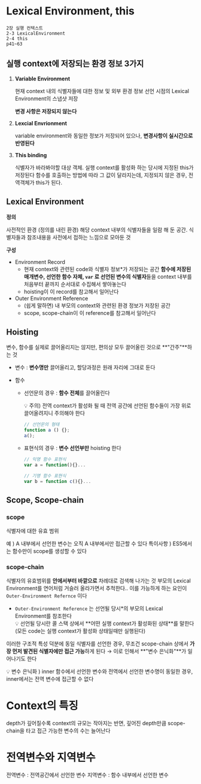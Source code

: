 # Lexical Environment, this

```
2장 실행 컨텍스트
2-3 LexicalEnvironment
2-4 this
p41~63
```

## 실행 context에 저장되는 환경 정보 3가지

1. **Variable Environment**

   현재 context 내의 식별자들에 대한 정보 및 외부 환경 정보
   선언 시점의 Lexical Environment의 스냅샷 저장

   **변경 사항은 저장되지 않는다**

2. **Lexcial Envrionment**

   variable environment와 동일한 정보가 저장되어 있으나, **변경사항이 실시간으로 반영된다**

3. **This binding**

   식별자가 바라봐야할 대상 객체.
   실행 context를 활성화 하는 당시에 지정된 this가 저장된다
   함수를 호출하는 방법에 따라 그 값이 달라지는데, 지정되지 않은 경우, 전역객체가 this가 된다.

## Lexical Environment

**정의**

사전적인 환경 (정의를 내린 환경)
해당 context 내부의 식별자들을 일람 해 둔 공간. 식별자들과 참조내용을 사전에서 접하는 느낌으로 모아둔 것

**구성**

- Environment Record
  - 현재 context와 관련된 code와 식별자 정보\*가 저장되는 공간
    **함수에 저장된 매개변수, 선언한 함수 자체, `var` 로 선언된 변수의 식별자**들을 context 내부를 처음부터 끝까지 순서대로 수집해서 쌓아놓는다
  - hoisting이 이 record를 참고해서 일어난다
- Outer Environment Reference
  - (쉽게 말하면) 내 부모의 context와 관련된 환경 정보가 저장된 공간
  - scope, scope-chain이 이 reference를 참고해서 일어난다

## Hoisting

변수, 함수를 실제로 끌어올리지는 않지만, 편의상 모두 끌어올린 것으로 **"간주"**하는 것

- 변수 : **변수명만** 끌어올리고, 할당과정은 원래 자리에 그대로 둔다
- 함수

  - 선언문의 경우 : **함수 전체**를 끌어올린다
      <aside>
      💡 주의) 전역 context가 활성화 될 때 전역 공간에 선언된 함수들이 가장 위로 끌어올려지니 주의해야 한다
      </aside>
      
      ```jsx
      // 선언문의 형태
      function a () {};
      a();
      ```

  - 표현식의 경우 : **변수 선언부만** hoisting 한다

    ```jsx
    // 익명 함수 표현식
    var a = function(){}...

    // 기명 함수 표현식
    var b = function c(){}...
    ```

## Scope, Scope-chain

### scope

식별자에 대한 유효 범위

예 ) A 내부에서 선언한 변수는 오직 A 내부에서만 접근할 수 있다
특이사항 ) ES5에서는 함수만이 scope를 생성할 수 있다

### scope-chain

식별자의 유효범위를 **안에서부터 바깥으로** 차례대로 검색해 나가는 것
부모의 Lexical Environment를 연어처럼 거슬러 올라가면서 추척한다..
이를 가능하게 하는 요인이 `Outer-Environment Refernce` 이다

- `Outer-Environment Reference` 는 선언될 당시\*의 부모의 Lexical Environment를 참조한다
    <aside>
    💡 선언될 당시란 콜 스택 상에서 **어떤 실행 context가 활성화된 상태**를 말한다
    (모든 code는 실행 context가 활성화 상태일때만 실행된다)
    </aside>

이러한 구조적 특성 덕분에 동일 식별자를 선언한 경우, 무조건 scope-chain 상에서 **가장 먼저 발견된 식별자에만 접근 가능**하게 된다 → 이로 인해서 **"변수 은닉화"**가 일어나기도 한다

<aside>
💡 변수 은닉화 ) inner 함수에서 선언한 변수와 전역에서 선언한 변수명이 동일한 경우, inner에서는 전역 변수에 접근할 수 없다
</aside>

# Context의 특징

depth가 깊어질수록 context의 규모는 작아지는 반면, 깊어진 depth만큼 scope-chain을 타고 접근 가능한 변수의 수는 늘어난다

# 전역변수와 지역변수

전역변수 : 전역공간에서 선언한 변수
지역변수 : 함수 내부에서 선언한 변수
